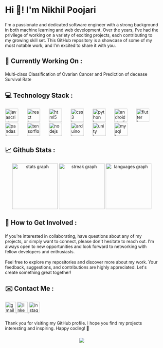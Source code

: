 <h1 align="left">Hi 👋! I'm Nikhil Poojari</h1>

###

<p align="left">I'm a passionate and dedicated software engineer with a strong background in both machine learning and web development. Over the years, I've had the privilege of working on a variety of exciting projects, each contributing to my growing skill set. This GitHub repository is a showcase of some of my most notable work, and I'm excited to share it with you.</p>

###

<h2 align="left">🔭 Currently Working On :</h2>

###

<p align="left">Multi-class Classification of Ovarian Cancer and Prediction of decease Survival Rate</p>

###

<h2 align="left">💻 Technology Stack :</h2>

###

<div align="left">
  <img src="https://cdn.jsdelivr.net/gh/devicons/devicon/icons/javascript/javascript-original.svg" height="43" alt="javascript logo"  />
  <img width="21" />
  <img src="https://cdn.jsdelivr.net/gh/devicons/devicon/icons/react/react-original.svg" height="43" alt="react logo"  />
  <img width="21" />
  <img src="https://cdn.jsdelivr.net/gh/devicons/devicon/icons/html5/html5-original.svg" height="43" alt="html5 logo"  />
  <img width="21" />
  <img src="https://cdn.jsdelivr.net/gh/devicons/devicon/icons/css3/css3-original.svg" height="43" alt="css3 logo"  />
  <img width="21" />
  <img src="https://cdn.jsdelivr.net/gh/devicons/devicon/icons/python/python-original.svg" height="43" alt="python logo"  />
  <img width="21" />
  <img src="https://cdn.jsdelivr.net/gh/devicons/devicon/icons/androidstudio/androidstudio-original.svg" height="43" alt="androidstudio logo"  />
  <img width="21" />
  <img src="https://cdn.jsdelivr.net/gh/devicons/devicon/icons/flutter/flutter-original.svg" height="43" alt="flutter logo"  />
  <img width="21" />
  <img src="https://cdn.jsdelivr.net/gh/devicons/devicon/icons/pandas/pandas-original.svg" height="43" alt="pandas logo"  />
  <img width="21" />
  <img src="https://cdn.jsdelivr.net/gh/devicons/devicon/icons/tensorflow/tensorflow-original.svg" height="43" alt="tensorflow logo"  />
  <img width="21" />
  <img src="https://cdn.jsdelivr.net/gh/devicons/devicon/icons/nodejs/nodejs-original.svg" height="43" alt="nodejs logo"  />
  <img width="21" />
  <img src="https://cdn.jsdelivr.net/gh/devicons/devicon/icons/arduino/arduino-original.svg" height="43" alt="arduino logo"  />
  <img width="21" />
  <img src="https://cdn.jsdelivr.net/gh/devicons/devicon/icons/unity/unity-original.svg" height="43" alt="unity logo"  />
  <img width="21" />
  <img src="https://cdn.jsdelivr.net/gh/devicons/devicon/icons/mysql/mysql-original.svg" height="43" alt="mysql logo"  />
</div>

###

<h2 align="left">📈 Github Stats :</h2>

###

<div align="center">
  <img src="https://github-readme-stats.vercel.app/api?username=poojarinikhil&hide_title=false&hide_rank=false&show_icons=true&include_all_commits=true&count_private=true&disable_animations=false&theme=dracula&locale=en&hide_border=false" height="150" alt="stats graph"  />
  <img src="https://streak-stats.demolab.com?user=poojarinikhil&locale=en&mode=daily&theme=dracula&hide_border=false&border_radius=5" height="150" alt="streak graph"  />
  <img src="https://github-readme-stats.vercel.app/api/top-langs?username=poojarinikhil&locale=en&hide_title=false&layout=compact&card_width=320&langs_count=5&theme=dracula&hide_border=false" height="150" alt="languages graph"  />
</div>

###

<h2 align="left">🤝 How to Get Involved :</h2>

###

<p align="left">If you're interested in collaborating, have questions about any of my projects, or simply want to connect, please don't hesitate to reach out. I'm always open to new opportunities and look forward to networking with fellow developers and enthusiasts.<br><br>Feel free to explore my repositories and discover more about my work. Your feedback, suggestions, and contributions are highly appreciated. Let's create something great together!</p>

###

<h2 align="left">✉️ Contact Me :</h2>

###

<div align="left">
  <a href="poojarinikhil01@gmail.com" target="_blank">
    <img src="https://img.shields.io/static/v1?message=Gmail&logo=gmail&label=&color=D14836&logoColor=white&labelColor=&style=for-the-badge" height="35" alt="gmail logo"  />
  </a>
  <a href="https://www.linkedin.com/in/nikhil-poojari-b89103225/" target="_blank">
    <img src="https://img.shields.io/static/v1?message=LinkedIn&logo=linkedin&label=&color=0077B5&logoColor=white&labelColor=&style=for-the-badge" height="35" alt="linkedin logo"  />
  </a>
  <a href="https://www.instagram.com/poojari.nikhil/?next=%2F" target="_blank">
    <img src="https://img.shields.io/static/v1?message=Instagram&logo=instagram&label=&color=E4405F&logoColor=white&labelColor=&style=for-the-badge" height="35" alt="instagram logo"  />
  </a>
</div>

###

<p align="left">Thank you for visiting my GitHub profile. I hope you find my projects interesting and inspiring. Happy coding! 🚀</p>

###

<div align="center">
  <img src="https://profile-counter.glitch.me/poojarinikhil/count.svg?"  />
</div>

###
